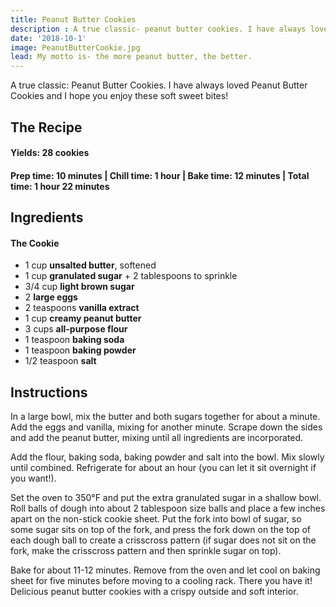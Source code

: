 ```yaml
---
title: Peanut Butter Cookies
description : A true classic- peanut butter cookies. I have always loved peanut butter cookies and I hope you enjoy these soft sweet bites!
date: '2018-10-1'
image: PeanutButterCookie.jpg
lead: My motto is- the more peanut butter, the better. 
---
```

A true classic: Peanut Butter Cookies. I have always loved Peanut Butter Cookies and I hope you enjoy these soft sweet bites!

## The Recipe
#### Yields: 28 cookies

#### Prep time: 10 minutes | Chill time: 1 hour | Bake time: 12 minutes | Total time: 1 hour 22 minutes

## Ingredients
#### The Cookie
- 1 cup **unsalted butter**, softened
- 1 cup **granulated sugar** + 2 tablespoons to sprinkle
- 3/4 cup **light brown sugar**
- 2 **large eggs**
- 2 teaspoons **vanilla extract**
- 1 cup **creamy peanut butter**
- 3 cups **all-purpose flour**
- 1 teaspoon **baking soda**
- 1 teaspoon **baking powder**
- 1/2 teaspoon **salt**

## Instructions

In a large bowl, mix the butter and both sugars together for about a minute. Add the eggs and vanilla, mixing for another minute. Scrape down the sides and add the peanut butter, mixing until all ingredients are incorporated. 

Add the flour, baking soda, baking powder and salt into the bowl. Mix slowly until combined. Refrigerate for about an hour (you can let it sit overnight if you want!). 

Set the oven to 350°F and put the extra granulated sugar in a shallow bowl. Roll balls of dough into about 2 tablespoon size balls and place a few inches apart on the non-stick cookie sheet. Put the fork into bowl of sugar, so some sugar sits on top of the fork, and press the fork down on the top of each dough ball to create a crisscross pattern (if sugar does not sit on the fork, make the crisscross pattern and then sprinkle sugar on top). 

Bake for about 11-12 minutes. Remove from the oven and let cool on baking sheet for five minutes before moving to a cooling rack. There you have it! Delicious peanut butter cookies with a crispy outside and soft interior. 



